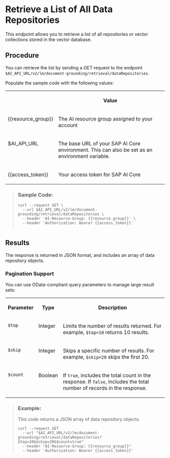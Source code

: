 <!-- copy6a23d47d7e34499dab152ee62d74a907 -->

# Retrieve a List of All Data Repositories

This endpoint allows you to retrieve a list of all repositories or vector collections stored in the vector database.



<a name="copy6a23d47d7e34499dab152ee62d74a907__section_cmb_t2l_dgc"/>

## Procedure

You can retrieve the list by sending a GET request to the endpoint `$AI_API_URL/v2/lm/document-grounding/retrieval/dataRepositories`.

Populate the sample code with the following values:


<table>
<tr>
<th valign="top">

 

</th>
<th valign="top">

Value

</th>
</tr>
<tr>
<td valign="top">

\{\{resource\_group\}\}

</td>
<td valign="top">

The AI resource group assigned to your account

</td>
</tr>
<tr>
<td valign="top">

$AI\_API\_URL

</td>
<td valign="top">

The base URL of your SAP AI Core environment. This can also be set as an environment variable.

</td>
</tr>
<tr>
<td valign="top">

\{\{access\_token\}\}

</td>
<td valign="top">

Your access token for SAP AI Core

</td>
</tr>
</table>

> ### Sample Code:  
> ```
> curl --request GET \ 
>   --url $AI_API_URL/v2/lm/document-grounding/retrieval/dataRepositories \
>   --header 'AI-Resource-Group: {{resource_group}}' \ 
>   --header 'Authorization: Bearer {{access_token}}'
>  
> ```



<a name="copy6a23d47d7e34499dab152ee62d74a907__section_nxc_dfl_dgc"/>

## Results

The response is returned in JSON format, and includes an array of data repository objects.



### Pagination Support

You can use OData-compliant query parameters to manage large result sets:


<table>
<tr>
<th valign="top">

Parameter

</th>
<th valign="top">

Type

</th>
<th valign="top">

Description

</th>
</tr>
<tr>
<td valign="top">

`$top` 

</td>
<td valign="top">

Integer

</td>
<td valign="top">

Limits the number of results returned. For example, `$top=10` returns 10 results.

</td>
</tr>
<tr>
<td valign="top">

`$skip` 

</td>
<td valign="top">

Integer

</td>
<td valign="top">

Skips a specific number of results. For example, `$skip=20` skips the first 20.

</td>
</tr>
<tr>
<td valign="top">

`$count` 

</td>
<td valign="top">

Boolean

</td>
<td valign="top">

If `true`, includes the total count in the response. If `false`, includes the total number of records in the response.

</td>
</tr>
</table>

> ### Example:  
> This code returns a JSON array of data repository objects.
> 
> ```
> curl --request GET 
>   --url "$AI_API_URL/v2/lm/document-grounding/retrieval/dataRepositories?$top=10&$skip=20&$count=true" 
>   --header "AI-Resource-Group: {{resource_group}}"
>   --header 'Authorization: Bearer {{access_token}}'
> ```

